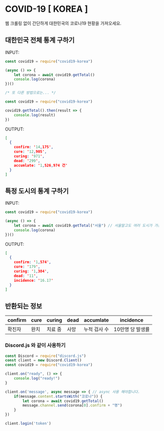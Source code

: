 # COVID-19 [ KOREA ]

웹 크롤링 없이 간단하게 대한민국의 코로나19 현황을 가져오세요.     

## 대한민국 전체 통계 구하기    
INPUT: 
```js
const covid19 = require("covid19-korea")

(async () => {
    let corona = await covid19.getTotal()
    console.log(corona)
})()

/* 또 다른 방법으로는... */

const covid19 = require("covid19-korea")

covid19.getTotal().then(result => {
    console.log(result)
})
```    
OUTPUT:
```json
[
  {
    confirm: '14,175',
    cure: '12,905',
    curing: '971',
    dead: '299',
    accumlate: '1,526,974 건'
  }
]
```    
## 특정 도시의 통계 구하기    
INPUT:
```js
const covid19 = require("covid19-korea")

(async () => {
    let corona = await covid19.getTotal("서울") // 서울말고도 여러 도시가 가능합니다.
    console.log(corona)
})()
```    
OUTPUT:
```json
[
  {
    confirm: '1,574',
    cure: '179',
    curing: '1,384',
    dead: '11',
    incidence: '16.17'
  }
]
```

## 반환되는 정보
|confirm|cure|curing|dead|accumlate|incidence|
|-------|----|------|----|---------|---------|
|확진자|완치|치료 중|사망|누적 검사 수|10만명 당 발생률|

### Discord.js 와 같이 사용하기 
```js
const Discord = require("discord.js")
const client = new Discord.Client()
const covid19 = require("covid19-korea")

client.on("ready", () => {
    console.log("ready!")
}

client.on('message', async message => { // async 사용 해야합니다.
    if(message.content.startsWith("코로나")) {
        let corona = await covid19.getTotal()
        message.channel.send(corona[0].confirm + "명")
    }
})

client.login('token')
```
